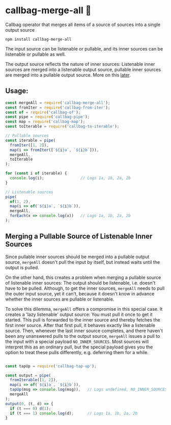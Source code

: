 # callbag-merge-all 👜

Callbag operator that merges all items of a source of sources into a single output source

`npm install callbag-merge-all`

The input source can be listenable or pullable, and its inner sources can be listenable
or pullable as well.

The output source reflects the nature of inner sources: Listenable inner sources are merged
into a listenable output source, pullable inner sources are merged into a pullable output
source. More on this [later](#details).

## Usage:

```js
const mergeAll = require('callbag-merge-all');
const fromIter = require('callbag-from-iter');
const of = require('callbag-of');
const pipe = require('callbag-pipe');
const map = require('callbag-map');
const toIterable = require('callbag-to-iterable');

// Pullable sources
const iterable = pipe(
  fromIter([1, 2]),
  map(i => fromIter([`${i}a`, `${i}b`])),
  mergeAll,
  toIterable
);

for (const i of iterable) {
  console.log(i);                // Logs 1a, 1b, 2a, 2b
}

// Listenable sources
pipe(
  of(1, 2),
  map(i => of(`${i}a`, `${i}b`)),
  mergeAll,
  forEach(x => console.log(x))   // Logs 1a, 1b, 2a, 2b
);
```

## Merging a Pullable Source of Listenable Inner Sources

Since pullable inner sources should be merged into a pullable output source,
`mergeAll` doesn't pull the input by itself, but instead waits until the output
is pulled.

On the other hand, this creates a problem when merging a pullable source of
listenable inner sources: The output should be listenable, i.e. doesn't have
to be pulled. Although, to get the inner sources, `mergeAll` needs to pull the
outer input source, yet it can't, because it doesn't know in advance whether
the inner sources are pullable or listenable.

To solve this dilemma, `mergeAll` offers a compromise in this special case.
It creates a 'lazy listenable' output source: You must pull it once to get it started.
This pull is forwarded to the inner source and thereby fetches the first inner source.
After that first pull, it behaves exactly like a listenable source.
Then, whenever the last inner source completes, and there haven't been any unanswered
pulls to the output source, `mergeAll` issues a pull to the input with a special payload
`NO_INNER_SOURCES`. Most sources will interpret this as an ordinary pull, but
the special payload gives you the option to treat these pulls differently, e.g.
deferring them for a while.

```javascript

const tapUp = require('callbag-tap-up');

const output = pipe(
  fromIterable([1, 2]),
  map(i => of(`${i}a`, `${i}b`)),
  tapUp(msg => console.log(msg)),   // Logs undefined, NO_INNER_SOURCES, NO_INNER_SOURCES
  mergeAll
);
output(0, (t, d) => {
  if (t === 0) d(1);
  if (t === 1) console.log(d);      // Logs 1a, 1b, 2a, 2b
}
```
